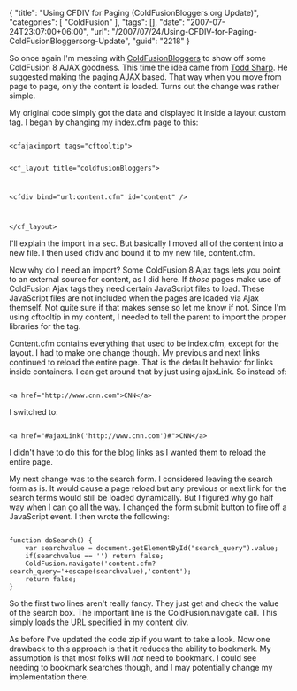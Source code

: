 {
	"title": "Using CFDIV for Paging (ColdFusionBloggers.org Update)",
	"categories": [
		"ColdFusion"
	],
	"tags": [],
	"date": "2007-07-24T23:07:00+06:00",
	"url": "/2007/07/24/Using-CFDIV-for-Paging-ColdFusionBloggersorg-Update",
	"guid": "2218"
}

So once again I'm messing with <a href="http://www.coldfusionbloggers.org">ColdFusionBloggers</a> to show off some ColdFusion 8 AJAX goodness. This time the idea came from <a href="http://cfsilence.com/blog/client/">Todd Sharp</a>. He suggested making the paging AJAX based. That way when you move from page to page, only the content is loaded. Turns out the change was rather simple. 

My original code simply got the data and displayed it inside a layout custom tag. I began by changing my index.cfm page to this:

<code>
&lt;cfajaximport tags="cftooltip"&gt;

&lt;cf_layout title="coldfusionBloggers"&gt;

&lt;cfdiv bind="url:content.cfm" id="content" /&gt;

&lt;/cf_layout&gt;
</code>

I'll explain the import in a sec. But basically I moved all of the content into a new file. I then used cfidv and bound it to my new file, content.cfm. 

Now why do I need an import? Some ColdFusion 8 Ajax tags lets you point to an external source for content, as I did here. If <i>those</i> pages make use of ColdFusion Ajax tags they need certain JavaScript files to load. These JavaScript files are not included when the pages are loaded via Ajax themself. Not quite sure if that makes sense so let me know if not. Since I'm using cftooltip in my content, I needed to tell the parent to import the proper libraries for the tag.

Content.cfm contains everything that used to be index.cfm, except for the layout. I had to make one change though. My previous and next links continued to reload the entire page. That is the default behavior for links inside containers. I can get around that by just using ajaxLink. So instead of:

<code>
&lt;a href="http://www.cnn.com"&gt;CNN&lt;/a&gt;
</code>

I switched to:

<code>
&lt;a href="#ajaxLink('http://www.cnn.com')#"&gt;CNN&lt;/a&gt;
</code>

I didn't have to do this for the blog links as I wanted them to reload the entire page. 

My next change was to the search form. I considered leaving the search form as is. It would cause a page reload but any previous or next link for the search terms would still be loaded dynamically. But I figured why go half way when I can go all the way. I changed the form submit button to fire off a JavaScript event. I then wrote the following:

<code>
function doSearch() {
	var searchvalue = document.getElementById("search_query").value;
	if(searchvalue == '') return false;
	ColdFusion.navigate('content.cfm?search_query='+escape(searchvalue),'content');
	return false;
}
</code>

So the first two lines aren't really fancy. They just get and check the value of the search box. The important line is the ColdFusion.navigate call. This simply loads the URL specified in my content div. 

As before I've updated the code zip if you want to take a look. Now one drawback to this approach is that it reduces the ability to bookmark. My assumption is that most folks will <i>not</i> need to bookmark. I could see needing to bookmark searches though, and I may potentially change my implementation there.